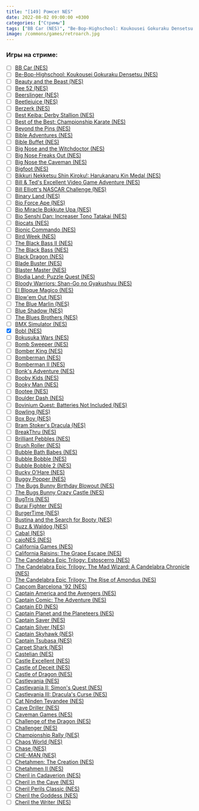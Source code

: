 ```yaml
---
title: "[149] Ромсет NES"
date: 2022-08-02 09:00:00 +0300
categories: ["Стримы"]
tags: ["BB Car (NES)", "Be-Bop-Highschool: Koukousei Gokuraku Densetsu (NES)", "Beauty and the Beast (NES)", "Bee 52 (NES)", "Beerslinger (NES)", "Beetlejuice (NES)", "Berzerk (NES)", "Best Keiba: Derby Stallion (NES)", "Best of the Best: Championship Karate (NES)", "Beyond the Pins (NES)", "Bible Adventures (NES)", "Bible Buffet (NES)", "Big Nose and the Witchdoctor (NES)", "Big Nose Freaks Out (NES)", "Big Nose the Caveman (NES)", "Bigfoot (NES)", "Bikkuri Nekketsu Shin Kiroku!: Harukanaru Kin Medal (NES)", "Bill & Ted's Excellent Video Game Adventure (NES)", "Bill Elliott's NASCAR Challenge (NES)", "Binary Land (NES)", "Bio Force Ape (NES)", "Bio Miracle Bokkute Upa (NES)", "Bio Senshi Dan: Increaser Tono Tatakai (NES)", "Biocats (NES)", "Bionic Commando (NES)", "Bird Week (NES)", "The Black Bass II (NES)", "The Black Bass (NES)", "Black Dragon (NES)", "Blade Buster (NES)", "Blaster Master (NES)", "Blodia Land: Puzzle Quest (NES)", "Bloody Warriors: Shan-Go no Gyakushuu (NES)", "El Bloque Magico (NES)", "Blow'em Out (NES)", "The Blue Marlin (NES)", "Blue Shadow (NES)", "The Blues Brothers (NES)", "BMX Simulator (NES)", "Bobl (NES)", "Bokusuka Wars (NES)", "Bomb Sweeper (NES)", "Bomber King (NES)", "Bomberman (NES)", "Bomberman II (NES)", "Bonk's Adventure (NES)", "Booby Kids (NES)", "Booky Man (NES)", "Bootee (NES)", "Boulder Dash (NES)", "Bovinium Quest: Batteries Not Included (NES)", "Bowling (NES)", "Box Boy (NES)", "Bram Stoker's Dracula (NES)", "BreakThru (NES)", "Brilliant Pebbles (NES)", "Brush Roller (NES)", "Bubble Bath Babes (NES)", "Bubble Bobble (NES)", "Bubble Bobble 2 (NES)", "Bucky O'Hare (NES)", "Buggy Popper (NES)", "The Bugs Bunny Birthday Blowout (NES)", "The Bugs Bunny Crazy Castle (NES)", "BugTris (NES)", "Burai Fighter (NES)", "BurgerTime (NES)", "Bustina and the Search for Booty (NES)", "Buzz & Waldog (NES)", "Cabal (NES)", "cajoNES (NES)", "California Games (NES)", "California Raisins: The Grape Escape (NES)", "The Candelabra Epic Trilogy: Estoscerro (NES)", "The Candelabra Epic Trilogy: The Mad Wizard: A Candelabra Chronicle (NES)", "The Candelabra Epic Trilogy: The Rise of Amondus (NES)", "Capcom Barcelona '92 (NES)", "Captain America and the Avengers (NES)", "Captain Comic: The Adventure (NES)", "Captain ED (NES)", "Captain Planet and the Planeteers (NES)", "Captain Saver (NES)", "Captain Silver (NES)", "Captain Skyhawk (NES)", "Captain Tsubasa (NES)", "Carpet Shark (NES)", "Castelian (NES)", "Castle Excellent (NES)", "Castle of Deceit (NES)", "Castle of Dragon (NES)", "Castlevania (NES)", "Castlevania II: Simon's Quest (NES)", "Castlevania III: Dracula's Curse (NES)", "Cat Ninden Teyandee (NES)", "Cave Driller (NES)", "Caveman Games (NES)", "Challenge of the Dragon (NES)", "Challenger (NES)", "Championship Rally (NES)", "Chaos World (NES)", "Chase (NES)", "CHE-MAN (NES)", "Chetahmen: The Creation (NES)", "Chetahmen II (NES)", "Cheril in Cadaverion (NES)", "Cheril in the Cave (NES)", "Cheril Perils Classic (NES)", "Cheril the Goddess (NES)", "Cheril the Writer (NES)", "Игра пройдена"]
image: /commons/games/retroarch.jpg
---
```


### Игры на стриме:
+ [ ] [BB Car (NES)](/tags/bb-car-nes)
+ [ ] [Be-Bop-Highschool: Koukousei Gokuraku Densetsu (NES)](/tags/be-bop-highschool-koukousei-gokuraku-densetsu-nes)
+ [ ] [Beauty and the Beast (NES)](/tags/beauty-and-the-beast-nes)
+ [ ] [Bee 52 (NES)](/tags/bee-52-nes)
+ [ ] [Beerslinger (NES)](/tags/beerslinger-nes)
+ [ ] [Beetlejuice (NES)](/tags/beetlejuice-nes)
+ [ ] [Berzerk (NES)](/tags/berzerk-nes)
+ [ ] [Best Keiba: Derby Stallion (NES)](/tags/best-keiba-derby-stallion-nes)
+ [ ] [Best of the Best: Championship Karate (NES)](/tags/best-of-the-best-championship-karate-nes)
+ [ ] [Beyond the Pins (NES)](/tags/beyond-the-pins-nes)
+ [ ] [Bible Adventures (NES)](/tags/bible-adventures-nes)
+ [ ] [Bible Buffet (NES)](/tags/bible-buffet-nes)
+ [ ] [Big Nose and the Witchdoctor (NES)](/tags/big-nose-and-the-witchdoctor-nes)
+ [ ] [Big Nose Freaks Out (NES)](/tags/big-nose-freaks-out-nes)
+ [ ] [Big Nose the Caveman (NES)](/tags/big-nose-the-caveman-nes)
+ [ ] [Bigfoot (NES)](/tags/bigfoot-nes)
+ [ ] [Bikkuri Nekketsu Shin Kiroku!: Harukanaru Kin Medal (NES)](/tags/bikkuri-nekketsu-shin-kiroku-harukanaru-kin-medal-nes)
+ [ ] [Bill & Ted's Excellent Video Game Adventure (NES)](/tags/bill-ted-s-excellent-video-game-adventure-nes)
+ [ ] [Bill Elliott's NASCAR Challenge (NES)](/tags/bill-elliott-s-nascar-challenge-nes)
+ [ ] [Binary Land (NES)](/tags/binary-land-nes)
+ [ ] [Bio Force Ape (NES)](/tags/bio-force-ape-nes)
+ [ ] [Bio Miracle Bokkute Upa (NES)](/tags/bio-miracle-bokkute-upa-nes)
+ [ ] [Bio Senshi Dan: Increaser Tono Tatakai (NES)](/tags/bio-senshi-dan-increaser-tono-tatakai-nes)
+ [ ] [Biocats (NES)](/tags/biocats-nes)
+ [ ] [Bionic Commando (NES)](/tags/bionic-commando-nes)
+ [ ] [Bird Week (NES)](/tags/bird-week-nes)
+ [ ] [The Black Bass II (NES)](/tags/the-black-bass-ii-nes)
+ [ ] [The Black Bass (NES)](/tags/the-black-bass-nes)
+ [ ] [Black Dragon (NES)](/tags/black-dragon-nes)
+ [ ] [Blade Buster (NES)](/tags/blade-buster-nes)
+ [ ] [Blaster Master (NES)](/tags/blaster-master-nes)
+ [ ] [Blodia Land: Puzzle Quest (NES)](/tags/blodia-land-puzzle-quest-nes)
+ [ ] [Bloody Warriors: Shan-Go no Gyakushuu (NES)](/tags/bloody-warriors-shan-go-no-gyakushuu-nes)
+ [ ] [El Bloque Magico (NES)](/tags/el-bloque-magico-nes)
+ [ ] [Blow'em Out (NES)](/tags/blow-em-out-nes)
+ [ ] [The Blue Marlin (NES)](/tags/the-blue-marlin-nes)
+ [ ] [Blue Shadow (NES)](/tags/blue-shadow-nes)
+ [ ] [The Blues Brothers (NES)](/tags/the-blues-brothers-nes)
+ [ ] [BMX Simulator (NES)](/tags/bmx-simulator-nes)
+ [x] [Bobl (NES)](/tags/bobl-nes)
+ [ ] [Bokusuka Wars (NES)](/tags/bokusuka-wars-nes)
+ [ ] [Bomb Sweeper (NES)](/tags/bomb-sweeper-nes)
+ [ ] [Bomber King (NES)](/tags/bomber-king-nes)
+ [ ] [Bomberman (NES)](/tags/bomberman-nes)
+ [ ] [Bomberman II (NES)](/tags/bomberman-ii-nes)
+ [ ] [Bonk's Adventure (NES)](/tags/bonk-s-adventure-nes)
+ [ ] [Booby Kids (NES)](/tags/booby-kids-nes)
+ [ ] [Booky Man (NES)](/tags/booky-man-nes)
+ [ ] [Bootee (NES)](/tags/bootee-nes)
+ [ ] [Boulder Dash (NES)](/tags/boulder-dash-nes)
+ [ ] [Bovinium Quest: Batteries Not Included (NES)](/tags/bovinium-quest-batteries-not-included-nes)
+ [ ] [Bowling (NES)](/tags/bowling-nes)
+ [ ] [Box Boy (NES)](/tags/box-boy-nes)
+ [ ] [Bram Stoker's Dracula (NES)](/tags/bram-stoker-s-dracula-nes)
+ [ ] [BreakThru (NES)](/tags/breakthru-nes)
+ [ ] [Brilliant Pebbles (NES)](/tags/brilliant-pebbles-nes)
+ [ ] [Brush Roller (NES)](/tags/brush-roller-nes)
+ [ ] [Bubble Bath Babes (NES)](/tags/bubble-bath-babes-nes)
+ [ ] [Bubble Bobble (NES)](/tags/bubble-bobble-nes)
+ [ ] [Bubble Bobble 2 (NES)](/tags/bubble-bobble-2-nes)
+ [ ] [Bucky O'Hare (NES)](/tags/bucky-o-hare-nes)
+ [ ] [Buggy Popper (NES)](/tags/buggy-popper-nes)
+ [ ] [The Bugs Bunny Birthday Blowout (NES)](/tags/the-bugs-bunny-birthday-blowout-nes)
+ [ ] [The Bugs Bunny Crazy Castle (NES)](/tags/the-bugs-bunny-crazy-castle-nes)
+ [ ] [BugTris (NES)](/tags/bugtris-nes)
+ [ ] [Burai Fighter (NES)](/tags/burai-fighter-nes)
+ [ ] [BurgerTime (NES)](/tags/burgertime-nes)
+ [ ] [Bustina and the Search for Booty (NES)](/tags/bustina-and-the-search-for-booty-nes)
+ [ ] [Buzz & Waldog (NES)](/tags/buzz-waldog-nes)
+ [ ] [Cabal (NES)](/tags/cabal-nes)
+ [ ] [cajoNES (NES)](/tags/cajones-nes)
+ [ ] [California Games (NES)](/tags/california-games-nes)
+ [ ] [California Raisins: The Grape Escape (NES)](/tags/california-raisins-the-grape-escape-nes)
+ [ ] [The Candelabra Epic Trilogy: Estoscerro (NES)](/tags/the-candelabra-epic-trilogy-estoscerro-nes)
+ [ ] [The Candelabra Epic Trilogy: The Mad Wizard: A Candelabra Chronicle (NES)](/tags/the-candelabra-epic-trilogy-the-mad-wizard-a-candelabra-chronicle-nes)
+ [ ] [The Candelabra Epic Trilogy: The Rise of Amondus (NES)](/tags/the-candelabra-epic-trilogy-the-rise-of-amondus-nes)
+ [ ] [Capcom Barcelona '92 (NES)](/tags/capcom-barcelona-92-nes)
+ [ ] [Captain America and the Avengers (NES)](/tags/captain-america-and-the-avengers-nes)
+ [ ] [Captain Comic: The Adventure (NES)](/tags/captain-comic-the-adventure-nes)
+ [ ] [Captain ED (NES)](/tags/captain-ed-nes)
+ [ ] [Captain Planet and the Planeteers (NES)](/tags/captain-planet-and-the-planeteers-nes)
+ [ ] [Captain Saver (NES)](/tags/captain-saver-nes)
+ [ ] [Captain Silver (NES)](/tags/captain-silver-nes)
+ [ ] [Captain Skyhawk (NES)](/tags/captain-skyhawk-nes)
+ [ ] [Captain Tsubasa (NES)](/tags/captain-tsubasa-nes)
+ [ ] [Carpet Shark (NES)](/tags/carpet-shark-nes)
+ [ ] [Castelian (NES)](/tags/castelian-nes)
+ [ ] [Castle Excellent (NES)](/tags/castle-excellent-nes)
+ [ ] [Castle of Deceit (NES)](/tags/castle-of-deceit-nes)
+ [ ] [Castle of Dragon (NES)](/tags/castle-of-dragon-nes)
+ [ ] [Castlevania (NES)](/tags/castlevania-nes)
+ [ ] [Castlevania II: Simon's Quest (NES)](/tags/castlevania-ii-simon-s-quest-nes)
+ [ ] [Castlevania III: Dracula's Curse (NES)](/tags/castlevania-iii-dracula-s-curse-nes)
+ [ ] [Cat Ninden Teyandee (NES)](/tags/cat-ninden-teyandee-nes)
+ [ ] [Cave Driller (NES)](/tags/cave-driller-nes)
+ [ ] [Caveman Games (NES)](/tags/caveman-games-nes)
+ [ ] [Challenge of the Dragon (NES)](/tags/challenge-of-the-dragon-nes)
+ [ ] [Challenger (NES)](/tags/challenger-nes)
+ [ ] [Championship Rally (NES)](/tags/championship-rally-nes)
+ [ ] [Chaos World (NES)](/tags/chaos-world-nes)
+ [ ] [Chase (NES)](/tags/chase-nes)
+ [ ] [CHE-MAN (NES)](/tags/che-man-nes)
+ [ ] [Chetahmen: The Creation (NES)](/tags/chetahmen-the-creation-nes)
+ [ ] [Chetahmen II (NES)](/tags/chetahmen-ii-nes)
+ [ ] [Cheril in Cadaverion (NES)](/tags/cheril-in-cadaverion-nes)
+ [ ] [Cheril in the Cave (NES)](/tags/cheril-in-the-cave-nes)
+ [ ] [Cheril Perils Classic (NES)](/tags/cheril-perils-classic-nes)
+ [ ] [Cheril the Goddess (NES)](/tags/cheril-the-goddess-nes)
+ [ ] [Cheril the Writer (NES)](/tags/cheril-the-writer-nes)
